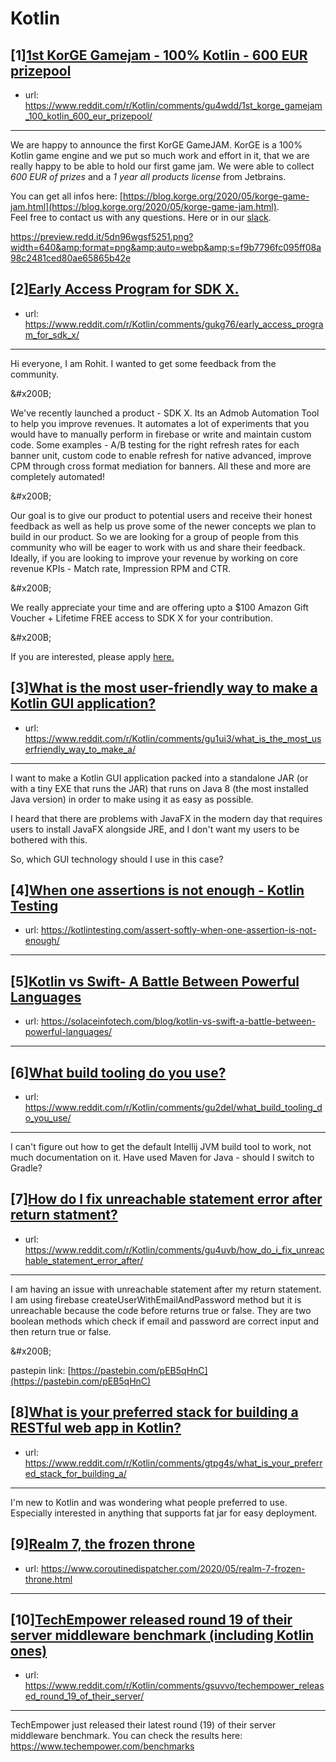 # Kotlin
## [1][1st KorGE Gamejam - 100% Kotlin - 600 EUR prizepool](https://www.reddit.com/r/Kotlin/comments/gu4wdd/1st_korge_gamejam_100_kotlin_600_eur_prizepool/)
- url: https://www.reddit.com/r/Kotlin/comments/gu4wdd/1st_korge_gamejam_100_kotlin_600_eur_prizepool/
---
We are happy to announce the first KorGE GameJAM. KorGE is a 100% Kotlin game engine and we put so much work and effort in it, that we are really happy to be able to hold our first game jam. We were able to collect *600 EUR of prizes* and a *1 year all products license* from Jetbrains.  


You can get all infos here: [https://blog.korge.org/2020/05/korge-game-jam.html](https://blog.korge.org/2020/05/korge-game-jam.html).  
Feel free to contact us with any questions. Here or in our [slack](https://slack.korge.org).

https://preview.redd.it/5dn96wgsf5251.png?width=640&amp;format=png&amp;auto=webp&amp;s=f9b7796fc095ff08a98c2481ced80ae65865b42e
## [2][Early Access Program for SDK X.](https://www.reddit.com/r/Kotlin/comments/gukg76/early_access_program_for_sdk_x/)
- url: https://www.reddit.com/r/Kotlin/comments/gukg76/early_access_program_for_sdk_x/
---
Hi everyone, I am Rohit. I wanted to get some feedback from the community.

&amp;#x200B;

We've recently launched a product - SDK X. Its an Admob Automation Tool to help you improve revenues. It automates a lot of experiments that you would have to manually perform in firebase or write and maintain custom code. Some examples -  A/B testing for the right refresh rates for each banner unit, custom code to enable refresh for native advanced, improve CPM through cross format mediation for banners. All these and more are completely automated!

&amp;#x200B;

Our goal is to give our product to potential users and receive their honest feedback as well as help us prove some of the newer concepts we plan to build in our product. So we are looking for a group of people from this community who will be eager to work with us and share their feedback. Ideally, if you are looking to improve your revenue by working on core revenue KPIs - Match rate, Impression RPM and CTR.

&amp;#x200B;

We really appreciate your time and are offering upto a $100 Amazon Gift Voucher + Lifetime FREE access to SDK X for your contribution.

&amp;#x200B;

If you are interested, please apply [here.](https://greedygame.com/sdk-x/?utm_source=Reddit&amp;utm_medium=Kotlin&amp;utm_campaign=SDK%20X%20-%20EAP%20Registration)
## [3][What is the most user-friendly way to make a Kotlin GUI application?](https://www.reddit.com/r/Kotlin/comments/gu1ui3/what_is_the_most_userfriendly_way_to_make_a/)
- url: https://www.reddit.com/r/Kotlin/comments/gu1ui3/what_is_the_most_userfriendly_way_to_make_a/
---
I want to make a Kotlin GUI application packed into a standalone JAR (or with a tiny EXE that runs the JAR) that runs on Java 8 (the most installed Java version) in order to make using it as easy as possible.

I heard that there are problems with JavaFX in the modern day that requires users to install JavaFX alongside JRE, and I don't want my users to be bothered with this.

So, which GUI technology should I use in this case?
## [4][When one assertions is not enough - Kotlin Testing](https://www.reddit.com/r/Kotlin/comments/gtxlci/when_one_assertions_is_not_enough_kotlin_testing/)
- url: https://kotlintesting.com/assert-softly-when-one-assertion-is-not-enough/
---

## [5][Kotlin vs Swift- A Battle Between Powerful Languages](https://www.reddit.com/r/Kotlin/comments/gug7an/kotlin_vs_swift_a_battle_between_powerful/)
- url: https://solaceinfotech.com/blog/kotlin-vs-swift-a-battle-between-powerful-languages/
---

## [6][What build tooling do you use?](https://www.reddit.com/r/Kotlin/comments/gu2del/what_build_tooling_do_you_use/)
- url: https://www.reddit.com/r/Kotlin/comments/gu2del/what_build_tooling_do_you_use/
---
I can't figure out how to get the default Intellij JVM build tool to work, not much documentation on it. Have used Maven for Java - should I switch to Gradle?
## [7][How do I fix unreachable statement error after return statment?](https://www.reddit.com/r/Kotlin/comments/gu4uvb/how_do_i_fix_unreachable_statement_error_after/)
- url: https://www.reddit.com/r/Kotlin/comments/gu4uvb/how_do_i_fix_unreachable_statement_error_after/
---
I am having an issue with unreachable statement after my return statement. I am using firebase createUserWithEmailAndPassword method but it is unreachable because the code before returns true or false. They are two boolean methods which check if email and password are correct input and then return true or false.

&amp;#x200B;

pastepin link:  [https://pastebin.com/pEB5qHnC](https://pastebin.com/pEB5qHnC) 
## [8][What is your preferred stack for building a RESTful web app in Kotlin?](https://www.reddit.com/r/Kotlin/comments/gtpg4s/what_is_your_preferred_stack_for_building_a/)
- url: https://www.reddit.com/r/Kotlin/comments/gtpg4s/what_is_your_preferred_stack_for_building_a/
---
I'm new to Kotlin and was wondering what people preferred to use. Especially interested in anything that supports fat jar for easy deployment.
## [9][Realm 7, the frozen throne](https://www.reddit.com/r/Kotlin/comments/gtigx3/realm_7_the_frozen_throne/)
- url: https://www.coroutinedispatcher.com/2020/05/realm-7-frozen-throne.html
---

## [10][TechEmpower released round 19 of their server middleware benchmark (including Kotlin ones)](https://www.reddit.com/r/Kotlin/comments/gsuvvo/techempower_released_round_19_of_their_server/)
- url: https://www.reddit.com/r/Kotlin/comments/gsuvvo/techempower_released_round_19_of_their_server/
---
TechEmpower just released their latest round (19) of their server middleware benchmark. You can check the results here: https://www.techempower.com/benchmarks
